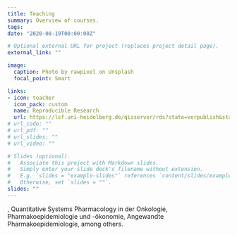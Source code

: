 ```yaml
---
title: Teaching
summary: Overview of courses.
tags: 
date: "2020-08-19T00:00:00Z"

# Optional external URL for project (replaces project detail page).
external_link: ""

image:
  caption: Photo by rawpixel on Unsplash
  focal_point: Smart

links:
- icon: teacher
  icon_pack: custom
  name: Reproducible Research
  url: https://lsf.uni-heidelberg.de/qisserver/rds?state=verpublish&status=init&vmfile=no&moduleCall=webInfo&publishConfFile=webInfo&publishSubDir=veranstaltung&veranstaltung.veranstid=319919
# url_code: ""
# url_pdf: ""
# url_slides: ""
# url_video: ""

# Slides (optional).
#   Associate this project with Markdown slides.
#   Simply enter your slide deck's filename without extension.
#   E.g. `slides = "example-slides"` references `content/slides/example-slides.md`.
#   Otherwise, set `slides = ""`.
slides: ""
---
```


, Quantitative Systems Pharmacology in der Onkologie, Pharmakoepidemiologie und -ökonomie, Angewandte Pharmakoepidemiologie, among others.

